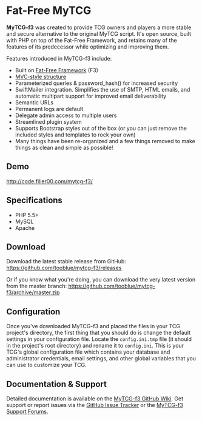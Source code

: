 # Fat-Free MyTCG
**MyTCG-f3** was created to provide TCG owners and players a more stable and secure alternative to the original MyTCG script. It's open source, built with PHP on top of the Fat-Free Framework, and retains many of the features of its predecessor while optimizing and improving them.

Features introduced in MyTCG-f3 include:

* Built on [Fat-Free Framework](http://fatfreeframework.com/home) (F3)
* [MVC-style structure](http://en.wikipedia.org/wiki/Model%E2%80%93view%E2%80%93controller)
* Parameterized queries & password_hash() for increased security
* SwiftMailer integration. Simplifies the use of SMTP, HTML emails, and automatic multipart support for improved email deliverability
* Semantic URLs
* Permanent logs are default
* Delegate admin access to multiple users
* Streamlined plugin system
* Supports Bootstrap styles out of the box (or you can just remove the included styles and templates to rock your own)
* Many things have been re-organized and a few things removed to make things as clean and simple as possible!

## Demo
http://code.filler00.com/mytcg-f3/

## Specifications
- PHP 5.5+
- MySQL
- Apache

## Download
Download the latest stable release from GitHub: https://github.com/tooblue/mytcg-f3/releases

Or if you know what you're doing, you can download the very latest version from the master branch: https://github.com/tooblue/mytcg-f3/archive/master.zip

## Configuration
Once you've downloaded MyTCG-f3 and placed the files in your TCG project's directory, the first thing that you should do is change the default settings in your configuration file. Locate the `config.ini.tmp` file (it should in the project's root directory) and rename it to `config.ini`. This is your TCG's global configuration file which contains your database and administrator credentials, email settings, and other global variables that you can use to customize your TCG.

## Documentation & Support
Detailed documentation is available on the [MyTCG-f3 GitHub Wiki](https://github.com/tooblue/mytcg-f3/wiki). Get support or report issues via the [GitHub Issue Tracker](https://github.com/tooblue/mytcg-f3/issues) or the [MyTCG-f3 Support Forums](https://forum.filler00.com/conversations/mytcg-f3).